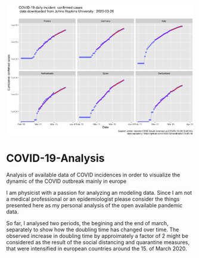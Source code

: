 ![](./img/log_cimmulative_cases_fit.png)
# COVID-19-Analysis
Analysis of available data of COVID incidences in order to visualize the dynamic of the COVID outbreak mainly in europe

I am physicist with a passion for analyzing an modeling data. Since I am not a medical professional or an epidemiologist please consider the things presented here as my personal analysis of the open available pandemic data.




So far, I analysed two periods, the begining and the end of march, separately to show how the doubling time has changed over time. The observed increase in doubling time by approimately a factor of 2 might be considered as the result of the social distancing and quarantine measures, that were intensified in european countries around the 15. of March 2020.

